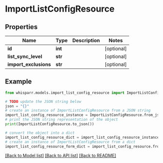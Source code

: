 # ImportListConfigResource


## Properties

Name | Type | Description | Notes
------------ | ------------- | ------------- | -------------
**id** | **int** |  | [optional] 
**list_sync_level** | **str** |  | [optional] 
**import_exclusions** | **str** |  | [optional] 

## Example

```python
from whisparr.models.import_list_config_resource import ImportListConfigResource

# TODO update the JSON string below
json = "{}"
# create an instance of ImportListConfigResource from a JSON string
import_list_config_resource_instance = ImportListConfigResource.from_json(json)
# print the JSON string representation of the object
print(ImportListConfigResource.to_json())

# convert the object into a dict
import_list_config_resource_dict = import_list_config_resource_instance.to_dict()
# create an instance of ImportListConfigResource from a dict
import_list_config_resource_form_dict = import_list_config_resource.from_dict(import_list_config_resource_dict)
```
[[Back to Model list]](../README.md#documentation-for-models) [[Back to API list]](../README.md#documentation-for-api-endpoints) [[Back to README]](../README.md)


